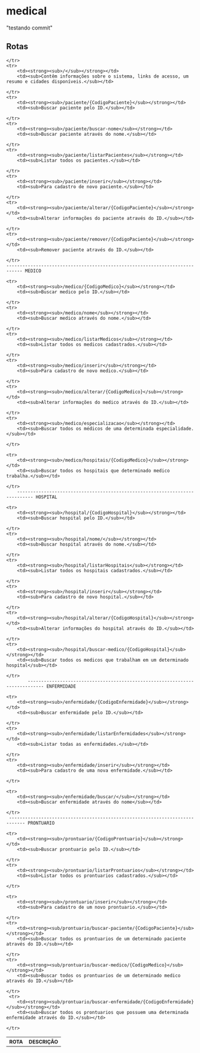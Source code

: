 # medical
"testando commit"

## Rotas 

<table>
    <tr>
        <th><sub>ROTA</sub></th>
        <th><sub>DESCRIÇÃO</sub></th> 
         
    </tr>
    <tr>
        <td><strong><sub>/</sub></strong></td>
        <td><sub>Contêm informações sobre o sistema, links de acesso, um resumo e cidades disponíveis.</sub></td>
       
    </tr>
    <tr>
        <td><strong><sub>/paciente/{CodigoPaciente}</sub></strong></td>
        <td><sub>Buscar paciente pelo ID.</sub></td>
       
    </tr>
    <tr>
        <td><strong><sub>/paciente/buscar-nome</sub></strong></td>
        <td><sub>Buscar paciente através do nome.</sub></td>
        
    </tr>
    <tr>
        <td><strong><sub>/paciente/listarPacientes</sub></strong></td>
        <td><sub>Listar todos os pacientes.</sub></td>
       
    </tr>    
    <tr>
        <td><strong><sub>/paciente/inserir</sub></strong></td>
        <td><sub>Para cadastro de novo paciente.</sub></td>
       
    </tr>        
    <tr>
        <td><strong><sub>/paciente/alterar/{CodigoPaciente}</sub></strong></td>
        <td><sub>Alterar informações do paciente através do ID.</sub></td>
        
    </tr>
    <tr>
        <td><strong><sub>/paciente/remover/{CodigoPaciente}</sub></strong></td>
        <td><sub>Remover paciente através do ID.</sub></td>
        
    </tr>
    ---------------------------------------------------------------------------- MEDICO
    
    <tr>
        <td><strong><sub>/medico/{CodigoMedico}</sub></strong></td>
        <td><sub>Buscar medico pelo ID.</sub></td>
       
    </tr>
    <tr>
        <td><strong><sub>/medico/nome</sub></strong></td>
        <td><sub>Buscar medico através do nome.</sub></td>
        
    </tr>
    <tr>
        <td><strong><sub>/medico/listarMedicos</sub></strong></td>
        <td><sub>Listar todos os medicos cadastrados.</sub></td>
       
    </tr>    
    <tr>
        <td><strong><sub>/medico/inserir</sub></strong></td>
        <td><sub>Para cadastro de novo medico.</sub></td>
       
    </tr>        
    <tr>
        <td><strong><sub>/medico/alterar/{CodigoMedico}</sub></strong></td>
        <td><sub>Alterar informações do medico através do ID.</sub></td>
        
    </tr>
    <tr>
        <td><strong><sub>/medico/especializacao</sub></strong></td>
        <td><sub>Buscar todos os médicos de uma determinada especialidade.</sub></td>
        
    </tr>
    
    <tr>
        <td><strong><sub>/medico/hospitais/{CodigoMedico}</sub></strong></td>
        <td><sub>Buscar todos os hospitais que determinado medico trabalha.</sub></td>
        
    </tr>
        ---------------------------------------------------------------------------- HOSPITAL
    
    <tr>
        <td><strong><sub>/hospital/{CodigoHospital}</sub></strong></td>
        <td><sub>Buscar hospital pelo ID.</sub></td>
       
    </tr>
    <tr>
        <td><strong><sub>/hospital/nome/</sub></strong></td>
        <td><sub>Buscar hospital através do nome.</sub></td>
        
    </tr>
    <tr>
        <td><strong><sub>/hospital/listarHospitais</sub></strong></td>
        <td><sub>Listar todos os hospitais cadastrados.</sub></td>
       
    </tr>    
    <tr>
        <td><strong><sub>/hospital/inserir</sub></strong></td>
        <td><sub>Para cadastro de novo hospital.</sub></td>
       
    </tr>        
    <tr>
        <td><strong><sub>/hospital/alterar/{CodigoHospital}</sub></strong></td>
        <td><sub>Alterar informações do hospital através do ID.</sub></td>
        
    </tr>
    <tr>
        <td><strong><sub>/hospital/buscar-medico/{CodigoHospital}</sub></strong></td>
        <td><sub>Buscar todos os medicos que trabalham em um determinado hospital</sub></td>
        
    </tr>
            ---------------------------------------------------------------------------- ENFERMIDADE
    
    <tr>
        <td><strong><sub>/enfermidade/{CodigoEnfermidade}</sub></strong></td>
        <td><sub>Buscar enfermidade pelo ID.</sub></td>
       
    </tr>
    <tr>
        <td><strong><sub>/enfermidade/listarEnfermidades</sub></strong></td>
        <td><sub>Listar todas as enfermidades.</sub></td>
        
    </tr>
    <tr>
        <td><strong><sub>/enfermidade/inserir</sub></strong></td>
        <td><sub>Para cadastro de uma nova enfermidade.</sub></td>
       
    </tr>    
 
    <tr>
        <td><strong><sub>/enfermidade/buscar/</sub></strong></td>
        <td><sub>Buscar enfermidade através do nome</sub></td>
        
    </tr>
     ---------------------------------------------------------------------------- PRONTUARIO
    
    <tr>
        <td><strong><sub>/prontuario/{CodigoProntuario}</sub></strong></td>
        <td><sub>Buscar prontuario pelo ID.</sub></td>
       
    </tr>
    <tr>
        <td><strong><sub>/prontuario/listarProntuarios</sub></strong></td>
        <td><sub>Listar todos os prontuarios cadastrados.</sub></td>
        
    </tr>
       
    <tr>
        <td><strong><sub>/prontuario/inserir</sub></strong></td>
        <td><sub>Para cadastro de um novo prontuario.</sub></td>
       
    </tr>        
    <tr>
        <td><strong><sub/prontuario/buscar-paciente/{CodigoPaciente}</sub></strong></td>
        <td><sub>Buscar todos os prontuarios de um determinado paciente através do ID.</sub></td>
        
    </tr>
    <tr>
        <td><strong><sub/prontuario/buscar-medico/{CodigoMedico}</sub></strong></td>
        <td><sub>Buscar todos os prontuarios de um determinado medico através do ID.</sub></td>
        
    </tr>
     <tr>
        <td><strong><sub/prontuario/buscar-enfermidade/{CodigoEnfermidade}</sub></strong></td>
        <td><sub>Buscar todos os prontuarios que possuem uma determinada enfermidade através do ID.</sub></td>
        
    </tr>

    
</table>